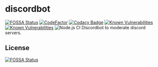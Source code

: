 # discordbot
[![FOSSA Status](https://app.fossa.com/api/projects/git%2Bgithub.com%2FAzorimor%2Fdiscordbot.svg?type=shield)](https://app.fossa.com/projects/git%2Bgithub.com%2FAzorimor%2Fdiscordbot?ref=badge_shield)
[![CodeFactor](https://www.codefactor.io/repository/github/azorimor/discordbot/badge)](https://www.codefactor.io/repository/github/azorimor/discordbot)
[![Codacy Badge](https://app.codacy.com/project/badge/Grade/4b9ef67d00ff4cd186f263b6d80abfa3)](https://www.codacy.com/manual/Azorimor/discordbot?utm_source=github.com&amp;utm_medium=referral&amp;utm_content=Azorimor/discordbot&amp;utm_campaign=Badge_Grade)
[![Known Vulnerabilities](https://snyk.io/test/github/Azorimor/discordbot/badge.svg?targetFile=angular-frontend/package.json)](https://snyk.io/test/github/Azorimor/discordbot?targetFile=angular-frontend/package.json)
[![Known Vulnerabilities](https://snyk.io/test/github/Azorimor/discordbot/badge.svg?targetFile=backend/package.json)](https://snyk.io/test/github/Azorimor/discordbot?targetFile=backend/package.json)
![Node.js CI](https://github.com/Azorimor/discordbot/workflows/Node.js%20CI/badge.svg?branch=master)
Discordbot to moderate discord servers.
## License
[![FOSSA Status](https://app.fossa.com/api/projects/git%2Bgithub.com%2FAzorimor%2Fdiscordbot.svg?type=large)](https://app.fossa.com/projects/git%2Bgithub.com%2FAzorimor%2Fdiscordbot?ref=badge_large)
